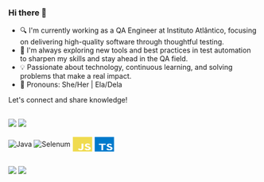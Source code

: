 ### Hi there 👋

- 🔍 I'm currently working as a QA Engineer at Instituto Atlântico, focusing on delivering high-quality software through thoughtful testing.
- 🤖 I'm always exploring new tools and best practices in test automation to sharpen my skills and stay ahead in the QA field.
- 💡 Passionate about technology, continuous learning, and solving problems that make a real impact.
- 🌈 Pronouns: She/Her | Ela/Dela

Let's connect and share knowledge!

##

<div>
  <img width="50%"  src="https://github-readme-stats.vercel.app/api?username=Andressa-Ferreirs&theme=dark&show_icons=true">
  <img width="45%"  src="https://github-readme-stats.vercel.app/api/top-langs/?username=Andressa-Ferreirs&theme=dark&show_icons=true&layout=compact&hide_progress=true">
</div>

<br>

<!-- Most used languages -->
<div>
  <img align="center" alt="Java" height="30" width="40" src="https://cdn.jsdelivr.net/gh/devicons/devicon/icons/java/java-original.svg" />
  <img align="center" alt="Selenum" height="30" width="40" src="https://cdn.jsdelivr.net/gh/devicons/devicon/icons/selenium/selenium-original.svg" />
  <img align="center" alt="Js" height="30" width="40" src="https://raw.githubusercontent.com/devicons/devicon/master/icons/javascript/javascript-plain.svg">
  <img align="center" alt="Ts" height="30" width="40" src="https://raw.githubusercontent.com/devicons/devicon/master/icons/typescript/typescript-plain.svg">
<!--
  <img align="center" alt="React" height="30" width="40" src="https://raw.githubusercontent.com/devicons/devicon/master/icons/react/react-original.svg">
  <img align="center" alt="HTML" height="30" width="40" src="https://raw.githubusercontent.com/devicons/devicon/master/icons/html5/html5-original.svg">
  <img align="center" alt="CSS" height="30" width="40" src="https://raw.githubusercontent.com/devicons/devicon/master/icons/css3/css3-original.svg"> -->
 
<div>
     
##
     
<div>
  <a href = "mailto:fsilvaandressa@gmail.com"><img src="https://img.shields.io/badge/-Gmail-%23333?style=for-the-badge&logo=gmail&logoColor=white" target="_blank"></a>
  <a href="https://www.linkedin.com/in/andressa-ferreira-b45133150" target="_blank"><img src="https://img.shields.io/badge/-LinkedIn-%230077B5?style=for-the-badge&logo=linkedin&logoColor=white" target="_blank"></a>
</div>

